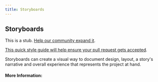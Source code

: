 ```yaml
---
title: Storyboards
---
```

## Storyboards

This is a stub. <a href='https://github.com/freecodecamp/guides/tree/master/src/pages/user-experience-design/storyboards/index.md' target='_blank' rel='nofollow'>Help our community expand it</a>.

<a href='https://github.com/freecodecamp/guides/blob/master/README.md' target='_blank' rel='nofollow'>This quick style guide will help ensure your pull request gets accepted</a>.

Storyboards can create a visual way to document design, layout, a story's narrative and overall experience that represents the project at hand. 

#### More Information:
<!-- Please add any articles you think might be helpful to read before writing the article -->


